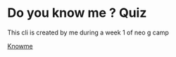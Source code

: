 <h1>Do you know me ? Quiz </h1>
<p> This cli is created by me during a week 1 of neo g camp</p>
<a href="https://replit.com/@ArpitGupta18/knowme?embed=1&output=1
">Knowme</a>
